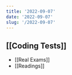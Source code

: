 ```yaml
---
title: '2022-09-07'
date: '2022-09-07'
slug: '/2022-09-07'
---
```


## [[Coding Tests]]

- [[Real Exams]]
- [[Readings]]
